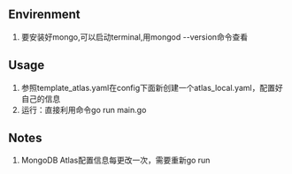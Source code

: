 ## Envirenment
1. 要安装好mongo,可以启动terminal,用mongod --version命令查看
## Usage
1. 参照template_atlas.yaml在config下面新创建一个atlas_local.yaml，配置好自己的信息
2. 运行：直接利用命令go run main.go
## Notes
1. MongoDB Atlas配置信息每更改一次，需要重新go run